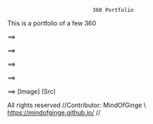                                360 Portfolio
                               
This is a portfolio of a few 360




⟹ <script src="//360.vizor.io/scripts/embed.js" data-vizorurl="https://360.vizor.io/embed/v/6qkdk" ></script>

⟹ <script src="//360.vizor.io/scripts/embed.js" data-vizorurl="https://360.vizor.io/embed/v/jja80" ></script>

⟹ <script src="//360.vizor.io/scripts/embed.js" data-vizorurl="https://360.vizor.io/embed/v/kvv0a" ></script>

⟹ <script src="//360.vizor.io/scripts/embed.js" data-vizorurl="https://360.vizor.io/embed/v/dxr1p" ></script>

⟹ [Image] (Src)



























All rights reserved //Contributor: MindOfGinge \ https://mindofginge.github.io/ //
 
